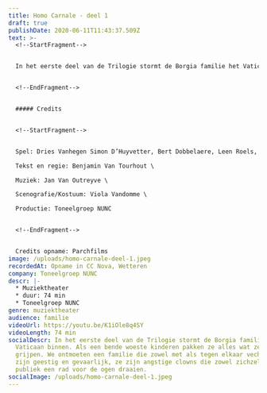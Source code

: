 ```yaml
---
title: Homo Carnale - deel 1
draft: true
publishDate: 2020-06-11T11:43:37.509Z
text: >-
  <!--StartFragment-->


  In het eerste deel van de Trilogie stormt de Borgia familie het Vaticaan binnen. Als een bende woeste kinderen pakken ze alles wat ze kunnen grijpen. We ontmoeten een familie die zowel met als tegen elkaar vechten. Ze zijn geestig en gevaarlijk, ze zijn angstige clowns die zowel zichzelf als het publiek een rad voor de ogen draaien.


  <!--EndFragment-->


  ##### Credits


  <!--StartFragment-->


  Spel: Dries Vanhegen Simon D’Huyvetter, Bert Dobbelaere, Leen Roels, Leen De Veirman, Hans De Munter,Laurens Aneca, Eve Van Avermaet, Seppe Decubber, Vic Van Avermaet, Lies Vandeburie\

  Tekst en regie: Benjamin Van Tourhout \

  Muziek: Jan Van Outreyve \

  Scenografie/Kostuum: Viola Vandomme \

  Productie: Toneelgroep NUNC 


  <!--EndFragment-->


  Credits opname: Parchfilms
image: /uploads/homo-carnale-deel-1.jpeg
recordedAt: Opname in CC Nova, Wetteren
company: Toneelgroep NUNC
descr: |-
  * Muziektheater
  * duur: 74 min
  * Toneelgroep NUNC
genre: muziektheater
audience: familie
videoUrl: https://youtu.be/K1iOle8q4SY
videoLength: 74 min
socialDescr: In het eerste deel van de Trilogie stormt de Borgia familie het
  Vaticaan binnen. Als een bende woeste kinderen pakken ze alles wat ze kunnen
  grijpen. We ontmoeten een familie die zowel met als tegen elkaar vechten. Ze
  zijn geestig en gevaarlijk, ze zijn angstige clowns die zowel zichzelf als het
  publiek een rad voor de ogen draaien.
socialImage: /uploads/homo-carnale-deel-1.jpeg
---
```

